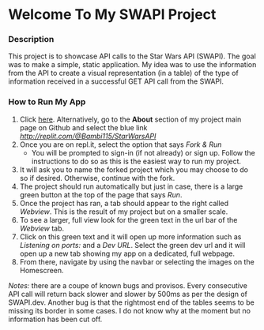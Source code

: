 # Welcome To My SWAPI Project

### Description
This project is to showcase API calls to the Star Wars API (SWAPI).
The goal was to make a simple, static application. My idea was
to use the information from the API to create a visual
representation (in a table) of the type of information
received in a successful GET API call from the SWAPI. 

### How to Run My App
1. Click [here](http://replit.com/@Bambi115/StarWarsAPI). Alternatively, go to the **About** section of my project main page on Github and select the blue link _http://replit.com/@Bambi115/StarWarsAPI_
2. Once you are on repl.it, select the option that says _Fork & Run_
    - You will be prompted to sign-in (if not already) or sign up. Follow the instructions to        do so as this is the easiest way to run my project.
3. It will ask you to name the forked project which you may choose to do so if desired. Otherwise, continue with the fork.
4. The project should run automatically but just in case, there is a large green button at the top of the page that says _Run_.
5. Once the project has ran, a tab should appear to the right called _Webview_. This is the result of my project but on a smaller scale.
6. To see a larger, full view look for the green text in the url bar of the _Webview_ tab.
7. Click on this green text and it will open up more information such as _Listening on ports:_ and a _Dev URL_. Select the green dev url and it will open up a new tab showing my app on a dedicated, full webpage.
8. From there, navigate by using the navbar or selecting the images on the Homescreen.

_Notes:_ there are a coupe of known bugs and provisos. Every consecutive API call will return back slower and slower by 500ms as per the design of SWAPI.dev. Another bug is that the rightmost end of the tables seems to be missing its border in some cases. I do not know why at the moment but no information has been cut off.